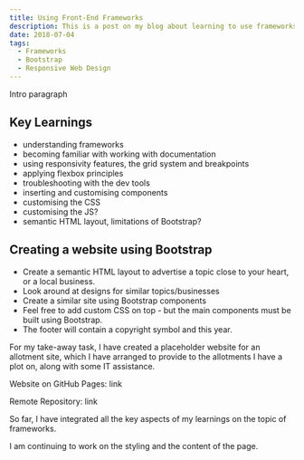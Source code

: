 ```yaml
---
title: Using Front-End Frameworks
description: This is a post on my blog about learning to use frameworks in web development.
date: 2018-07-04
tags:
  - Frameworks
  - Bootstrap
  - Responsive Web Design
---
```


Intro paragraph

## Key Learnings

- understanding frameworks 
- becoming familiar with working with documentation
- using responsivity features, the grid system and breakpoints
- applying flexbox principles
- troubleshooting with the dev tools
- inserting and customising components
- customising the CSS
- customising the JS?
- semantic HTML layout, limitations of Bootstrap?

## Creating a website using Bootstrap

- Create a semantic HTML layout to advertise a topic close to your heart, or a local business.
- Look around at designs for similar topics/businesses
- Create a similar site using Bootstrap components
- Feel free to add custom CSS on top - but the main components must be built using Bootstrap. 
- The footer will contain a copyright symbol and this year.

For my take-away task, I have created a placeholder website for an allotment site, which I have arranged to provide to the allotments I have a plot on, along with some IT assistance. 

Website on GitHub Pages: link

Remote Repository: link

So far, I have integrated all the key aspects of my learnings on the topic of frameworks. 

I am continuing to work on the styling and the content of the page. 

